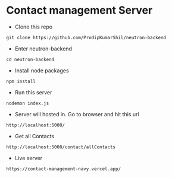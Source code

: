# Contact management Server
* Clone this repo
```
git clone https://github.com/ProdipKumarShil/neutron-backend
```
* Enter neutron-backend
```
cd neutron-backend
```
* Install node packages
```
npm install
```
* Run this server
```
nodemon index.js
```
* Server will hosted in. Go to browser and hit this url
```
http://localhost:5000/
```
* Get all Contacts
```
http://localhost:5000/contact/allContacts
```
* Live server
```
https://contact-management-navy.vercel.app/
```

